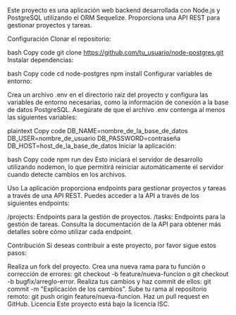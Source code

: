 Este proyecto es una aplicación web backend desarrollada con Node.js y PostgreSQL utilizando el ORM Sequelize. Proporciona una API REST para gestionar proyectos y tareas.

Configuración
Clonar el repositorio:

bash
Copy code
git clone https://github.com/tu_usuario/node-postgres.git
Instalar dependencias:

bash
Copy code
cd node-postgres
npm install
Configurar variables de entorno:

Crea un archivo .env en el directorio raíz del proyecto y configura las variables de entorno necesarias, como la información de conexión a la base de datos PostgreSQL. Asegúrate de que el archivo .env contenga al menos las siguientes variables:

plaintext
Copy code
DB_NAME=nombre_de_la_base_de_datos
DB_USER=nombre_de_usuario
DB_PASSWORD=contraseña
DB_HOST=host_de_la_base_de_datos
Iniciar la aplicación:

bash
Copy code
npm run dev
Esto iniciará el servidor de desarrollo utilizando nodemon, lo que permitirá reiniciar automáticamente el servidor cuando detecte cambios en los archivos.

Uso
La aplicación proporciona endpoints para gestionar proyectos y tareas a través de una API REST. Puedes acceder a la API a través de los siguientes endpoints:

/projects: Endpoints para la gestión de proyectos.
/tasks: Endpoints para la gestión de tareas.
Consulta la documentación de la API para obtener más detalles sobre cómo utilizar cada endpoint.

Contribución
Si deseas contribuir a este proyecto, por favor sigue estos pasos:

Realiza un fork del proyecto.
Crea una nueva rama para tu función o corrección de errores: git checkout -b feature/nueva-funcion o git checkout -b bugfix/arreglo-error.
Realiza tus cambios y haz commit de ellos: git commit -m "Explicación de los cambios".
Sube tu rama al repositorio remoto: git push origin feature/nueva-funcion.
Haz un pull request en GitHub.
Licencia
Este proyecto está bajo la licencia ISC.
